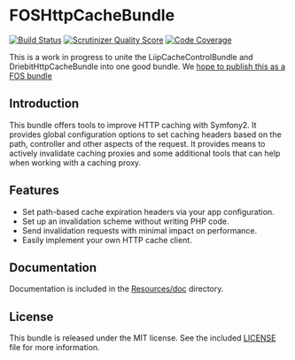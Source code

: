FOSHttpCacheBundle
==================
[![Build Status](https://travis-ci.org/ddeboer/FOSHttpCacheBundle.png?branch=master)](https://travis-ci.org/ddeboer/FOSHttpCacheBundle)
[![Scrutinizer Quality Score](https://scrutinizer-ci.com/g/ddeboer/FOSHttpCacheBundle/badges/quality-score.png?s=023c10bc7c04be6d779bc42884f61a8ad3b17146)](https://scrutinizer-ci.com/g/ddeboer/FOSHttpCacheBundle/)
[![Code Coverage](https://scrutinizer-ci.com/g/ddeboer/FOSHttpCacheBundle/badges/coverage.png?s=f7424d7692b6125f36c9c29d7fd635b01d06c0df)](https://scrutinizer-ci.com/g/ddeboer/FOSHttpCacheBundle/)

This is a work in progress to unite the LiipCacheControlBundle and
DriebitHttpCacheBundle into one good bundle. We
[hope to publish this as a FOS bundle](https://github.com/FriendsOfSymfony/friendsofsymfony.github.com/issues/42)

Introduction
------------

This bundle offers tools to improve HTTP caching with Symfony2. It provides
global configuration options to set caching headers based on the path,
controller and other aspects of the request. It provides means to actively
invalidate caching proxies and some additional tools that can help when working
with a caching proxy.

Features
--------

* Set path-based cache expiration headers via your app configuration.
* Set up an invalidation scheme without writing PHP code.
* Send invalidation requests with minimal impact on performance.
* Easily implement your own HTTP cache client.

Documentation
-------------

Documentation is included in the [Resources/doc](Resources/doc/index.md) directory.

License
-------

This bundle is released under the MIT license. See the included
[LICENSE](Resources/meta/LICENSE) file for more information.
